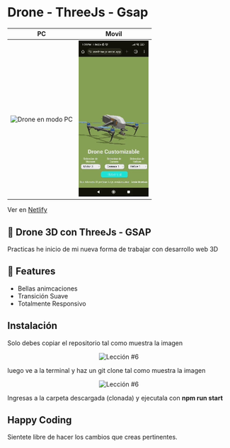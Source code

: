 # Drone - ThreeJs - Gsap

| PC                                                                                                                                          | Movil                                                                                                                                       |
| ---------------------------------------------------------------------------------------------------------------------------------------------- | --------------------------------------------------------------------------------------------------------------------------------------------- |
| <img src="public/readme/Drone_pc.gif" alt="Drone en modo PC" /> | <img src="public/readme/Drone.gif" alt="Drone en movil" /> |

Ver en [Netlify](https://drone-three-js.vercel.app/)

## 🚀 Drone 3D con ThreeJs - GSAP

Practicas he inicio de mi nueva forma de trabajar con desarrollo web 3D

## 💯 Features

- Bellas animcaciones
- Transición Suave
- Totalmente Responsivo


## Instalación

Solo debes copiar el repositorio tal como muestra la imagen

<p align="center">
  <img src="https://i.ibb.co/CPp0nX5/copiar-repo.gif" alt="Lección #6" />
</p>

luego ve a la terminal y haz un git clone tal como muestra la imagen

<p align="center">
  <img src="https://i.ibb.co/Z63C7mf/clonar-repo-1.gif" alt="Lección #6" />
</p>

Ingresas a la carpeta descargada (clonada) y ejecutala con **npm run start**

## Happy Coding

Sientete libre de hacer los cambios que creas pertinentes.
